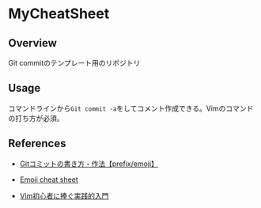 # MyCheatSheet

## Overview
Git commitのテンプレート用のリポジトリ

## Usage
コマンドラインから`Git commit -a`をしてコメント作成できる。Vimのコマンドの打ち方が必須。

## References  
- [Gitコミットの書き方・作法【prefix/emoji】](https://suwaru.tokyo/%E3%80%90%E5%BF%85%E9%A0%88%E3%80%91git%E3%82%B3%E3%83%9F%E3%83%83%E3%83%88%E3%81%AE%E6%9B%B8%E3%81%8D%E6%96%B9%E3%83%BB%E4%BD%9C%E6%B3%95%E3%80%90prefix-emoji%E3%80%91/#anc_24)  

- [Emoji cheat sheet](https://www.webfx.com/tools/emoji-cheat-sheet/)  

- [Vim初心者に捧ぐ実践的入門](https://qiita.com/okamos/items/c97970ab34ff55ff3167)
